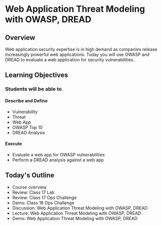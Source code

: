 # Web Application Threat Modeling with OWASP, DREAD

## Overview

Web application security expertise is in high demand as companies release increasingly powerful web applications. Today you will use OWASP and DREAD to evaluate a web application for
security vulnerabilities.

## Learning Objectives

### Students will be able to

#### Describe and Define

- Vulnerability
- Threat
- Web App
- OWASP Top 10
- DREAD Analysis

#### Execute

- Evaluate a web app for OWASP vulnerabilities
- Perform a DREAD analysis against a web app

## Today's Outline

- Course overview
- Review: Class 17 Lab
- Review: Class 17 Ops Challenge
- Demo: Class 18 Ops Challenge
- Discussion: Web Application Threat Modeling with OWASP, DREAD
- Lecture: Web Application Threat Modeling with OWASP, DREAD
- Demo: Web Application Threat Modeling with OWASP, DREAD

